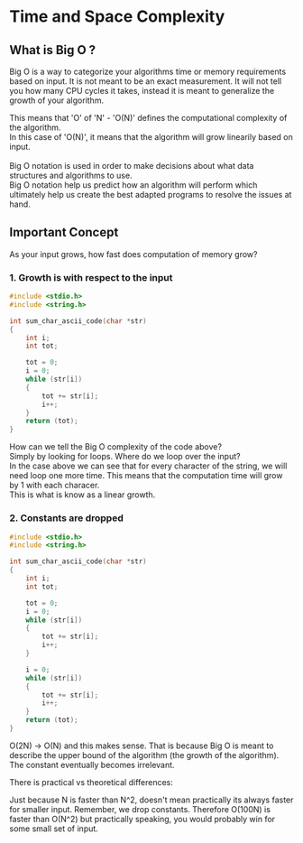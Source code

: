 # Time and Space Complexity

## What is Big O ?

Big O is a way to categorize your algorithms time or memory requirements based
on input. It is not meant to be an exact measurement. It will not tell you how
many CPU cycles it takes, instead it is meant to generalize the growth of your
algorithm.<br>

This means that 'O' of 'N' - 'O(N)' defines the computational complexity of the algorithm.<br>
In this case of 'O(N)', it means that the algorithm will grow linearily based on input.<br>
<br>
Big O notation is used in order to make decisions about what data structures and
algorithms to use.<br>
Big O notation help us predict how an algorithm will perform which ultimately help
us create the best adapted programs to resolve the issues at hand.<br>

## Important Concept

As your input grows, how fast does computation of memory grow? 

### 1. Growth is with respect to the input

```C
#include <stdio.h>
#include <string.h>

int	sum_char_ascii_code(char *str)
{
	int	i;
	int	tot;

	tot = 0;
	i = 0;
	while (str[i])
	{
		tot += str[i];
		i++;
	}
	return (tot);
}
```
How can we tell the Big O complexity of the code above?<br>
Simply by looking for loops. Where do we loop over the input?<br>
In the case above we can see that for every character of the string, we will need
loop one more time. This means that the computation time will grow by 1 with
each characer.<br>
This is what is know as a linear growth.<br>

### 2. Constants are dropped

```C
#include <stdio.h>
#include <string.h>

int	sum_char_ascii_code(char *str)
{
	int	i;
	int	tot;

	tot = 0;
	i = 0;
	while (str[i])
	{
		tot += str[i];
		i++;
	}

	i = 0;
	while (str[i])
	{
		tot += str[i];
		i++;
	}
	return (tot);
}
```
O(2N) -> O(N) and this makes sense. That is because Big O is meant to describe
the upper bound of the algorithm (the growth of the algorithm).<br>
The constant eventually becomes irrelevant.<br>

There is practical vs theoretical differences:<br>

Just because N is faster than N^2, doesn't mean practically its always
faster for smaller input. Remember, we drop constants.
Therefore O(100N) is faster than O(N^2) but practically speaking,
you would probably win for some small set of input.
